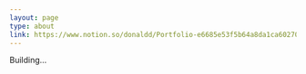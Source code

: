 ```yaml
---
layout: page
type: about
link: https://www.notion.so/donaldd/Portfolio-e6685e53f5b64a8da1ca60270cb8aef4
---
```


Building...
